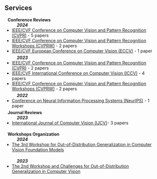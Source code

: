 ## Services
<h4 style="margin:0 10px 0;">Conference Reviews</h4>

<h5 style="margin:0 40px 0;"> 2024 </h5>
<ul style="margin:0 0 5px;">
  <li><a href="http://cvpr2024.thecvf.com/"><autocolor>IEEE/CVF Conference on Computer Vision and Pattern Recognition (CVPR)</autocolor></a> - 5 papers</li>
  <li><a href="https://generative-vision.github.io/workshop-CVPR-24/"><autocolor>IEEE/CVF Conference on Computer Vision and Pattern Recognition Workshops (CVPRW)</autocolor></a> - 2 papers</li>
  <li><a href="https://eccv.ecva.net/"><autocolor>IEEE/CVF European Conference on Computer Vision (ECCV)</autocolor></a> - 1 paper</li>
</ul>
<h5 style="margin:0 40px 0;"> 2023 </h5>
<ul style="margin:0 0 5px;">
  <li><a href="http://cvpr2023.thecvf.com/"><autocolor>IEEE/CVF Conference on Computer Vision and Pattern Recognition (CVPR)</autocolor></a> - 2 papers</li>
  <li><a href="http://iccv2023.thecvf.com/"><autocolor>IEEE/CVF International Conference on Computer Vision (ICCV)</autocolor></a> - 4 papers</li>
  <li><a href="https://generative-vision.github.io/workshop-CVPR-23/"><autocolor>IEEE/CVF Conference on Computer Vision and Pattern Recognition Workshops (CVPRW)</autocolor></a> - 2 papers</li>
</ul>
<h5 style="margin:0 40px 0;"> 2022 </h5>
<ul style="margin:0 0 5px;">
  <li><a href="https://nips.cc/Conferences/2022"><autocolor>Conference on Neural Information Processing Systems (NeurIPS)</autocolor></a> - 1 paper</li>
</ul>

<h4 style="margin:0 10px 0;">Journal Reviews</h4>
<h5 style="margin:0 40px 0;"> 2023 </h5>
<ul style="margin:0 0 20px;">
  <li><a href="https://www.springer.com/journal/11263"><autocolor>International Journal of Computer Vision (IJCV)</autocolor></a>- 3 papers</li>
</ul>
<h4 style="margin:0 10px 0;">Workshops Organization</h4>
<h5 style="margin:0 40px 0;"> 2024 </h5>
<ul style="margin:0 0 20px;">
  <li><a href="http://www.ood-cv.org"><autocolor>The 3rd Workshop for Out-of-Distribution Generalization in Computer Vision Foundation Models</autocolor></a></li>
</ul>
<h5 style="margin:0 40px 0;"> 2023 </h5>
<ul style="margin:0 0 20px;">
  <li><a href="http://www.ood-cv.org"><autocolor>The 2nd Workshop and Challenges for Out-of-Distribution Generalization in Computer Vision</autocolor></a></li>
</ul>